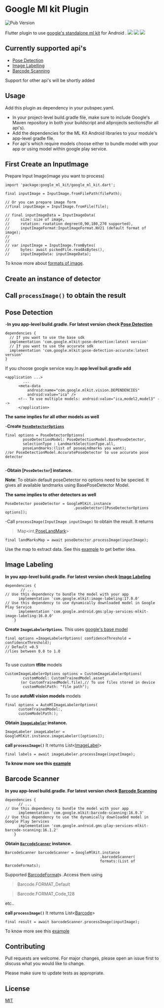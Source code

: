 # Google Ml kit Plugin

![Pub Version](https://img.shields.io/pub/v/google_ml_kit)

Flutter plugin to use [google's standalone ml kit](https://developers.google.com/ml-kit) for Android .
<img src="screenshots/pose.png" > <img src="screenshots/imagelabeling.png"> <img src="screenchots/barcode.png">

## Currently supported api's
* [Pose Detection](https://developers.google.com/ml-kit/vision/pose-detection)
* [Image Labelling](https://developers.google.com/ml-kit/vision/image-labeling)
* [Barcode Scanning](https://developers.google.com/ml-kit/vision/barcode-scanning)

Support for other api's will be shortly added

## Usage
Add this plugin as dependency in your pubspec.yaml.

* In your project-level build.gradle file, make sure to include Google's Maven repository in both your buildscript and allprojects sections(for all api's).
* Add the dependencies for the ML Kit Android libraries to your module's app-level gradle file.
* For api's which require models choose either to bundle model with your app or using model within google play service.

## First Create an InputImage

Prepare Input Image(image you want to process)
```
import 'package:google_ml_kit/google_ml_kit.dart';

final inputImage = InputImage.fromFilePath(filePath);

// Or you can prepare image form
//final inputImage = InputImage.fromFile(file);

// final inputImageData = InputImageData(
//     size: size of image,
//     rotation: roatation degree(0,90,180,270 supported),
//     inputImageFormat:InputImageFormat.NV21 (default format of image);
//         
//
// var inputImage = InputImage.fromBytes(
//     bytes: await pickedFile.readAsBytes(), 
//     inputImageData: inputImageData);
```

To know more about [formats of image](https://developer.android.com/reference/android/graphics/ImageFormat.html#NV21).

## Create an instance of detector
## Call `processImage()` to obtain the result

## Pose Detection

-**In you app-level build.gradle. For latest version check [Pose Detection](https://developers.google.com/ml-kit/vision/pose-detection)**
```
dependencies {
  // If you want to use the base sdk
  implementation 'com.google.mlkit:pose-detection:latest version'
  // If you want to use the accurate sdk
  implementation 'com.google.mlkit:pose-detection-accurate:latest version'
}
```
If you choose google service way.In **app level buil.gradle add**

```
<application ...>
        ...
      <meta-data
          android:name="com.google.mlkit.vision.DEPENDENCIES"
          android:value="ica" />
      <!-- To use multiple models: android:value="ica,model2,model3" -->
      </application>
```
**The same implies for all other models as well**


-**Create [`PoseDetectorOptions`]()**
```
final options = PoseDetectorOptions(
        poseDetectionModel: PoseDetectionModel.BasePoseDetector,
        selectionType : LandmarkSelectionType.all,
        poseLandmarks:(list of poseaLndmarks you want); 
//or PoseDetectionModel.AccuratePoseDetector to use accurate pose detector
        
```
-**Obtain [`PoseDetector`] instance.**

**Note**: To obtain default poseDetector no options need to be specied. It gives all available landmarks using BasePoseDetector Model.

**The same implies to other detectors as well**
```
PoseDetector poseDetector = GoogleMlKit.instance
                               .poseDetector([PoseDetectorOptions options]);
```
-Call `processImage(InputImage inputImage)` to obtain the result.
It returns 
>Map<int,[PoseLandMark]()>
```
final landMarksMap = await poseDetector.processImage(inputImage);
```
Use the map to extract data. See this [example]("example/lib/DetectorViews/pose_detector_view.dart") to get better idea.

## Image Labeling
**In you app-level build.gradle. For latest version check [Image Labeling](https://developers.google.com/ml-kit/vision/image-labeling/)**
```
dependencies {
       // ...
// Use this dependency to bundle the model with your app
      implementation 'com.google.mlkit:image-labeling:17.0.0'
// Use this dependency to use dynamically downloaded model in Google Play Service
      implementation 'com.google.android.gms:play-services-mlkit-image-labeling:16.0.0'
    }
```
**Create `ImageLabelerOptions`**. This uses [google's base model](https://developers.google.com/ml-kit/vision/image-labeling/label-map)
```
final options =ImageLabelerOptions( confidenceThreshold = confidenceThreshold);
// Default =0.5
//lies between 0.0 to 1.0
        
```
To use custom **tflite** models
```
CustomImageLabelerOptions options = CustomImageLabelerOptions(
        customModel: CustomTrainedModel.asset 
       (or CustomTrainedModel.file),// To use files stored in device
        customModelPath: "file path");
```
To use **autoMl vision models** models
```
final options = AutoMlImageLabelerOptions(
      customTrainedModel:, 
      customModelPath:);
```
**Obtain [`ImageLabeler`]() instance.**
```
ImageLabeler imageLabeler = GoogleMlKit.instance.imageLabeler([options]);
```
**call `processImage()`**
It returns List<[ImageLabel]()>
```
final labels = await imageLabeler.processImage(inputImage);
```
**To know more see this [example]("example/lib/DetectorViews/label_detector_view.dart.dart")**

## Barcode Scanner
**In you app-level build.gradle. For latest version check [Barcode Scanning](https://developers.google.com/ml-kit/vision/barcode-scanning)**
```
dependencies {
      // ...
// Use this dependency to bundle the model with your app
      implementation 'com.google.mlkit:barcode-scanning:16.0.3'
// Use this dependency to use the dynamically downloaded model in Google Play Services
      implementation 'com.google.android.gms:play-services-mlkit-barcode-scanning:16.1.2'
    }
```
**Obtain [`BarcodeScanner`]() instance.**
```
BarcodeScanner barcodeScanner = GoogleMlKit.instance
                                           .barcodeScanner(
                                           formats:(List of BarcodeFormats);

```
Supported [BarcodeFormat](https://developers.google.com/android/reference/com/google/mlkit/vision/barcode/Barcode.BarcodeFormat)s .Access them using 

>Barcode.FORMAT_Default

>Barcode.FORMAT_Code_128

etc..

**call `processImage()`**
It returns List<[Barcode]()>
```
final result = await barcodeScanner.processImage(inputImage);
```
To know more see this [example]("example/lib/DetectorViews/barcode_scanner_view.dart")

## Contributing
Pull requests are welcome. For major changes, please open an issue first to discuss what you would like to change.

Please make sure to update tests as appropriate.

## License
[MIT](https://choosealicense.com/licenses/mit/)

